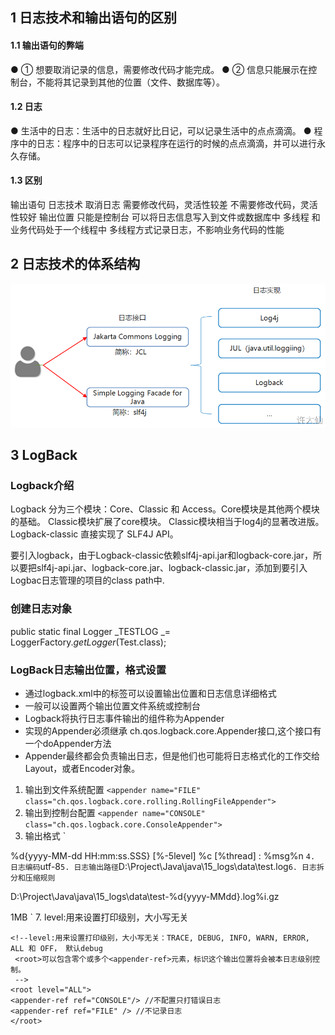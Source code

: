 ## 1 日志技术和输出语句的区别

#### 1.1 输出语句的弊端

● ① 想要取消记录的信息，需要修改代码才能完成。
● ② 信息只能展示在控制台，不能将其记录到其他的位置（文件、数据库等）。

#### 1.2 日志

● 生活中的日志：生活中的日志就好比日记，可以记录生活中的点点滴滴。
● 程序中的日志：程序中的日志可以记录程序在运行的时候的点点滴滴，并可以进行永久存储。

#### 1.3 区别

输出语句	日志技术
取消日志	需要修改代码，灵活性较差	不需要修改代码，灵活性较好
输出位置	只能是控制台	                      可以将日志信息写入到文件或数据库中
多线程	和业务代码处于一个线程中	多线程方式记录日志，不影响业务代码的性能

## 2 日志技术的体系结构

![](/img/JavaBasic/1633675090442-1844373a-df53-4b33-97bb-f25ce796fa22.png)
## 3 LogBack

### Logback介绍

Logback 分为三个模块：Core、Classic 和 Access。Core模块是其他两个模块的基础。 Classic模块扩展了core模块。 Classic模块相当于log4j的显著改进版。Logback-classic 直接实现了 SLF4J API。

要引入logback，由于Logback-classic依赖slf4j-api.jar和logback-core.jar，所以要把slf4j-api.jar、logback-core.jar、logback-classic.jar，添加到要引入Logbac日志管理的项目的class path中.

### 创建日志对象

public static  final Logger _TESTLOG _= LoggerFactory._getLogger_(Test.class);

### LogBack日志输出位置，格式设置

- 通过logback.xml中的<append>标签可以设置输出位置和日志信息详细格式
- 一般可以设置两个输出位置文件系统或控制台
- Logback将执行日志事件输出的组件称为Appender
- 实现的Appender必须继承 ch.qos.logback.core.Appender接口,这个接口有一个doAppender方法
- Appender最终都会负责输出日志，但是他们也可能将日志格式化的工作交给Layout，或者Encoder对象。

1. 输出到文件系统配置
`<appender name="FILE" class="ch.qos.logback.core.rolling.RollingFileAppender"> `
2. 输出到控制台配置
`<appender name="CONSOLE" class="ch.qos.logback.core.ConsoleAppender">`
3. 输出格式
`<encoder>
<!--格式化输出：%d表示日期，%thread表示线程名，%-5level：级别从左显示5个字符宽度 %msg：日志消息，%n是换行符 %c代表class文件-->
<pattern>%d{yyyy-MM-dd HH:mm:ss.SSS} [%-5level]  %c [%thread] : %msg%n</pattern>
</encoder>`
4. 日志编码
`<charset>utf-8</charset>`
5. 日志输出路径
`<file>D:\Project\Java\java\15_logs\data\test.log</file>`
6. 日志拆分和压缩规则
`<rollingPolicy
class="ch.qos.logback.core.rolling.SizeAndTimeBasedRollingPolicy">
<!--通过指定压缩文件名称，来确定分割文件方式-->
<fileNamePattern>D:\Project\Java\java\15_logs\data\test-%d{yyyy-MMdd}.log%i.gz</fileNamePattern>
<!--文件拆分大小-->
<maxFileSize>1MB</maxFileSize>
</rollingPolicy>`
7. level:用来设置打印级别，大小写无关
```
<!--level:用来设置打印级别，大小写无关：TRACE, DEBUG, INFO, WARN, ERROR, ALL 和 OFF， 默认debug
 <root>可以包含零个或多个<appender-ref>元素，标识这个输出位置将会被本日志级别控制。
 -->
<root level="ALL">
<appender-ref ref="CONSOLE"/> //不配置只打错误日志
<appender-ref ref="FILE" /> //不记录日志
</root>
```